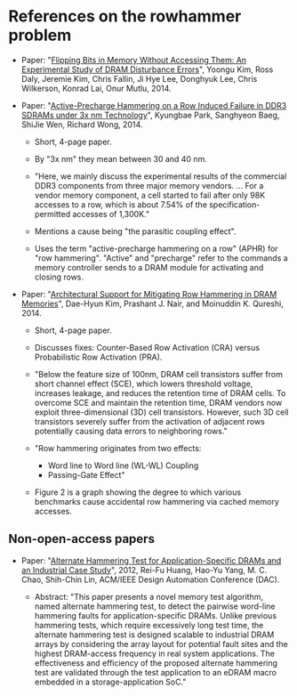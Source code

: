 
# References on the rowhammer problem

* Paper: "[Flipping Bits in Memory Without Accessing Them: An
  Experimental Study of DRAM Disturbance
  Errors](http://users.ece.cmu.edu/~yoonguk/papers/kim-isca14.pdf)",
  Yoongu Kim, Ross Daly, Jeremie Kim, Chris Fallin, Ji Hye Lee,
  Donghyuk Lee, Chris Wilkerson, Konrad Lai, Onur Mutlu, 2014.

* Paper: "[Active-Precharge Hammering on a Row Induced Failure in DDR3
  SDRAMs under 3x nm
  Technology](http://rsc.hanyang.ac.kr/homepage_v2/journal/KyungbaePark_et_al_Active-Precharge%20Hammering%20on%20a%20Row%20Induced%20Failure%20in%20DDR3%20SDRAMs%20under%203x%20nm%20Technology.pdf)",
  Kyungbae Park, Sanghyeon Baeg, ShiJie Wen, Richard Wong, 2014.

  * Short, 4-page paper.

  * By "3x nm" they mean between 30 and 40 nm.

  * "Here, we mainly discuss the experimental results of the
    commercial DDR3 components from three major memory
    vendors. ... For a vendor memory component, a cell started to fail
    after only 98K accesses to a row, which is about 7.54% of the
    specification-permitted accesses of 1,300K."

  * Mentions a cause being "the parasitic coupling effect".

  * Uses the term "active-precharge hammering on a row" (APHR) for
    "row hammering".  "Active" and "precharge" refer to the commands a
    memory controller sends to a DRAM module for activating and
    closing rows.

* Paper: "[Architectural Support for Mitigating Row Hammering in DRAM
  Memories](http://users.ece.gatech.edu/~pnair6/rowhammer/rowhammer.pdf)",
  Dae-Hyun Kim, Prashant J. Nair, and Moinuddin K. Qureshi, 2014.

  * Short, 4-page paper.

  * Discusses fixes: Counter-Based Row Activation (CRA) versus
    Probabilistic Row Activation (PRA).

  * "Below the feature size of 100nm, DRAM cell transistors suffer
    from short channel effect (SCE), which lowers threshold voltage,
    increases leakage, and reduces the retention time of DRAM
    cells. To overcome SCE and maintain the retention time, DRAM
    vendors now exploit three-dimensional (3D) cell
    transistors. However, such 3D cell transistors severely suffer
    from the activation of adjacent rows potentially causing data
    errors to neighboring rows."

  * "Row hammering originates from two effects:
    * Word line to Word line (WL-WL) Coupling
    * Passing-Gate Effect"

  * Figure 2 is a graph showing the degree to which various benchmarks
    cause accidental row hammering via cached memory accesses.

## Non-open-access papers

* Paper: "[Alternate Hammering Test for Application-Specific DRAMs and
  an Industrial Case
  Study](http://ieeexplore.ieee.org/stamp/stamp.jsp?tp=&arnumber=6241628)",
  2012, Rei-Fu Huang, Hao-Yu Yang, M. C. Chao, Shih-Chin Lin, ACM/IEEE
  Design Automation Conference (DAC).

  * Abstract: "This paper presents a novel memory test algorithm,
    named alternate hammering test, to detect the pairwise word-line
    hammering faults for application-specific DRAMs. Unlike previous
    hammering tests, which require excessively long test time, the
    alternate hammering test is designed scalable to industrial DRAM
    arrays by considering the array layout for potential fault sites
    and the highest DRAM-access frequency in real system
    applications. The effectiveness and efficiency of the proposed
    alternate hammering test are validated through the test
    application to an eDRAM macro embedded in a storage-application
    SoC."

